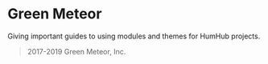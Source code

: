# Green Meteor
Giving important guides to using modules and themes for HumHub projects.



> 2017-2019 Green Meteor, Inc.
